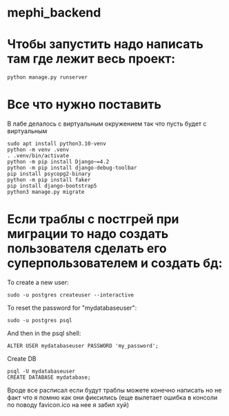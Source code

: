 # mephi_backend

# Чтобы запустить надо написать там где лежит весь проект:
```
python manage.py runserver
```

# Все что нужно поставить 

В лабе делалось с виртуальным окружением так что пусть будет с виртуальным

```
sudo apt install python3.10-venv
python -m venv .venv
. .venv/bin/activate
python -m pip install Django~=4.2
python -m pip install django-debug-toolbar
pip install psycopg2-binary
python -m pip install faker
pip install django-bootstrap5
python3 manage.py migrate
```
# Если траблы с постгрей при миграции то надо создать пользователя сделать его суперпользователем и создать бд:

To create a new user:
```
sudo -u postgres createuser --interactive
```
To reset the password for "mydatabaseuser":
```
sudo -u postgres psql
```
And then in the psql shell:

```
ALTER USER mydatabaseuser PASSWORD 'my_password';
```
Create DB
```
psql -U mydatabaseuser
CREATE DATABASE mydatabase;
```
Вроде все расписал если будут траблы можете конечно написать но не факт что я помню как они фиксились (еще вылетает ошибка в консоли по поводу favicon.ico на нее я забил хуй)

